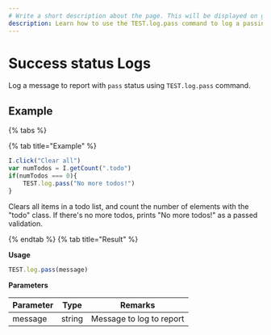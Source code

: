 ```yaml
---
# Write a short description about the page. This will be displayed on google search results.
description: Learn how to use the TEST.log.pass command to log a passing custom report in your UIlicious test.
---
```


# Success status Logs

Log a message to report with `pass` status using `TEST.log.pass` command.

## Example

{% tabs %}

{% tab title="Example" %}

```javascript
I.click("Clear all")
var numTodos = I.getCount(".todo")
if(numTodos === 0){
    TEST.log.pass("No more todos!")
}
```

Clears all items in a todo list, and count the number of elements with the "todo" class. If there's no more todos, prints "No more todos!" as a passed validation.

{% endtab %}
{% tab title="Result" %}

**Usage**

```javascript
TEST.log.pass(message)
```

**Parameters**

| Parameter | Type   | Remarks                  |
| --------- | ------ | ------------------------ |
| message   | string | Message to log to report |
